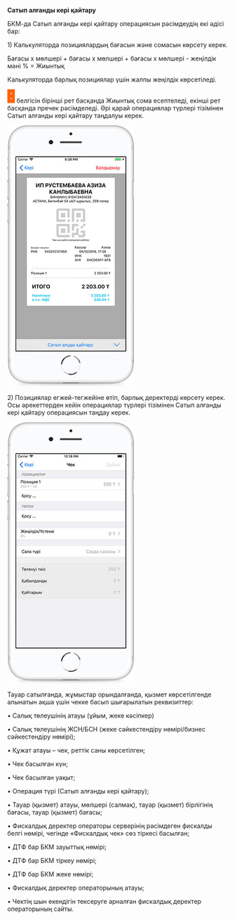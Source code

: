 **Сатып алғанды кері қайтару**

БКМ-да Сатып алғанды кері қайтару операциясын рәсімдеудің екі әдісі бар:

1\) Калькуляторда позициялардың бағасын және сомасын көрсету керек.

Бағасы х мөлшері + бағасы х мөлшері + бағасы х мөлшері - жеңілдік мәні % = Жиынтық

Калькуляторда барлық позициялар үшін жалпы жеңілдік көрсетіледі.

![](../assets/601111.png) белгісін бірінші рет басқанда Жиынтық сома есептеледі, екінші рет басқанда пречек рәсімделеді. Әрі қарай операциялар түрлері тізімінен Сатып алғанды кері қайтару таңдалуы керек.

![](../assets/Simulator_Screen_Shot_-_iPhone_8_Plus_-_2018-04-10_at_17.28.27.jpg)

2\) Позициялар егжей-тегжейіне өтіп, барлық деректерді көрсету керек. Осы әрекеттерден кейін операциялар түрлері тізімінен Сатып алғанды кері қайтару операциясын таңдау керек.

![](../assets/12.18.111.jpg)

Тауар сатылғанда, жұмыстар орындалғанда, қызмет көрсетілгенде алынатын ақша үшін чекке басып шығарылатын реквизиттер:

• Салық төлеушінің атауы \(ұйым, жеке кәсіпкер\)

• Салық төлеушінің ЖСН/БСН \(жеке сәйкестендіру нөмірі/бизнес сәйкестендіру нөмірі\);

• Құжат атауы – чек, реттік саны көрсетілген;

• Чек басылған күн;

• Чек басылған уақыт;

• Операция түрі \(Сатып алғанды кері қайтару\);

• Тауар \(қызмет\) атауы, мөлшері \(салмақ\), тауар \(қызмет\) бірлігінің бағасы, тауар \(қызмет\) бағасы;

• Фискалдық деректер операторы серверінің рәсімдеген фискалды белгі нөмірі, чегінде «Фискалдық чек» сөз тіркесі басылған;

• ДТФ бар БКМ зауыттық нөмірі;

• ДТФ бар БКМ тіркеу нөмірі;

• ДТФ бар БКМ жеке нөмірі;

• Фискалдық деректер операторының атауы;

• Чектің шын екендігін тексеруге арналған фискалдық деректер операторының сайты.

